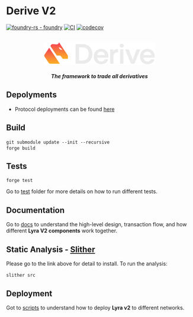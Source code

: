 # Derive V2

[![foundry-rs - foundry](https://img.shields.io/static/v1?label=foundry-rs&message=foundry&color=blue&logo=github)](https://github.com/foundry-rs/foundry "Go to GitHub repo")
[![CI](https://github.com/lyra-finance/v2-core/actions/workflows/ci.yml/badge.svg)](https://github.com/lyra-finance/v2-core/actions/workflows/ci.yml)
[![codecov](https://codecov.io/gh/lyra-finance/v2-core/branch/master/graph/badge.svg?token=43B951MYIN)](https://codecov.io/gh/lyra-finance/v2-core)

<div align="center">
    <br/>
    <img src='./docs/imgs/overall/logo.png' alt='lyra' width="300" />
    <h5 align="center"> The framework to trade all derivatives </h5>
</div>

## Depolyments

- Protocol deployments can be found [here](https://github.com/lyra-finance/v2-matching)


## Build

```shell
git submodule update --init --recursive
forge build
```

## Tests

```
forge test
```
Go to [test](./test/) folder for more details on how to run different tests.

## Documentation

Go to [docs](./docs) to understand the high-level design, transaction flow, and how different **Lyra V2 components** work together.

## Static Analysis - [Slither](https://github.com/crytic/slither)


Please go to the link above for detail to install. To run the analysis:

```shell
slither src
```

## Deployment

Got to [scripts](./scripts) to understand how to deploy **Lyra v2** to different networks.